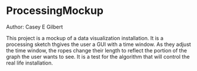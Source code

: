 # ProcessingMockup
  

  Author: Casey E Gilbert

  This project is a mockup of a data visualization installation. It is a processing sketch thgives the user a GUI with a time window. As they adjust the time window, the ropes change their length to reflect the portion of the graph the user wants to see. It is a test for the algorithm that will control the real life installation. 
